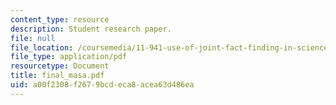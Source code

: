 ```yaml
---
content_type: resource
description: Student research paper.
file: null
file_location: /coursemedia/11-941-use-of-joint-fact-finding-in-science-intensive-policy-disputes-part-i-fall-2003/a00f2308f2679bcdeca8acea63d486ea_final_masa.pdf
file_type: application/pdf
resourcetype: Document
title: final_masa.pdf
uid: a00f2308-f267-9bcd-eca8-acea63d486ea
---
```

